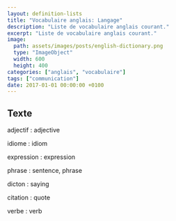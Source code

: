 ```yaml
---
layout: definition-lists
title: "Vocabulaire anglais: Langage"
description: "Liste de vocabulaire anglais courant."
excerpt: "Liste de vocabulaire anglais courant."
image:
  path: assets/images/posts/english-dictionary.png
  type: "ImageObject"
  width: 600
  height: 400
categories: ["anglais", "vocabulaire"]
tags: ["communication"]
date: 2017-01-01 00:00:00 +0100
---
```


## Texte

adjectif
: adjective

idiome
: idiom

expression
: expression

phrase
: sentence, phrase

dicton
: saying

citation
: quote

verbe
: verb
